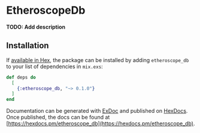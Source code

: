 # EtheroscopeDb

**TODO: Add description**

## Installation

If [available in Hex](https://hex.pm/docs/publish), the package can be installed
by adding `etheroscope_db` to your list of dependencies in `mix.exs`:

```elixir
def deps do
  [
    {:etheroscope_db, "~> 0.1.0"}
  ]
end
```

Documentation can be generated with [ExDoc](https://github.com/elixir-lang/ex_doc)
and published on [HexDocs](https://hexdocs.pm). Once published, the docs can
be found at [https://hexdocs.pm/etheroscope_db](https://hexdocs.pm/etheroscope_db).

